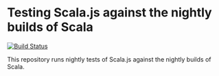 # Testing Scala.js against the nightly builds of Scala

[![Build Status](https://travis-ci.org/scala-js/scala-js-test-scala-nightly.svg?branch=master)](https://travis-ci.org/scala-js/scala-js-test-scala-nightly)

This repository runs nightly tests of Scala.js against the nightly builds of Scala.
